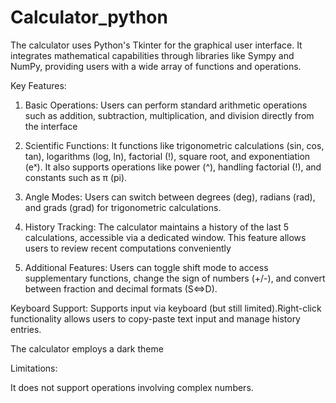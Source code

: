 # Calculator_python
The calculator uses Python's Tkinter for the graphical user interface. It integrates mathematical capabilities through libraries like Sympy and NumPy, providing users with a wide array of functions and operations.


Key Features:

1. Basic Operations: Users can perform standard arithmetic operations such as addition, subtraction, multiplication, and division directly from the interface

2. Scientific Functions: It functions like trigonometric calculations (sin, cos, tan), logarithms (log, ln), factorial (!), square root, and exponentiation (eˣ). It also supports operations like power (^), handling factorial (!), and constants such as π (pi).

3. Angle Modes: Users can switch between degrees (deg), radians (rad), and grads (grad) for trigonometric calculations.

4. History Tracking: The calculator maintains a history of the last 5 calculations, accessible via a dedicated window. This feature allows users to review recent computations conveniently

5. Additional Features: Users can toggle shift mode to access supplementary functions, change the sign of numbers (+/-), and convert between fraction and decimal formats (S⇔D).

Keyboard Support: Supports input via keyboard (but still limited).Right-click functionality allows users to copy-paste text input and manage history entries.

The calculator employs a dark theme


Limitations:

It does not support operations involving complex numbers.
